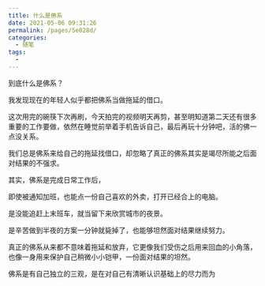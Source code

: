```yaml
---
title: 什么是佛系
date: 2021-05-06 09:31:26
permalink: /pages/5e028d/
categories: 
  - 随笔
tags: 
  - 
---
```

到底什么是佛系？

我发现现在的年轻人似乎都把佛系当做拖延的借口。

这次用完的碗筷下次再刷，今天拍完的视频明天再剪，甚至明知道第二天还有很多重要的工作要做，依然在睡觉前举着手机告诉自己，最后再玩十分钟吧，活的佛一点没关系。

我们总是佛系来给自己的拖延找借口，却忽略了真正的佛系其实是竭尽所能之后面对结果的不强求。

其实，佛系是完成日常工作后，

即使被通知加班，也能点一份自己喜欢的外卖，打开已经合上的电脑。

是没能追赶上末班车，就当留下来欣赏城市的夜景。

是辛苦做到半夜的方案一分钟就毙掉了，也能够坦然面对结果继续努力。

真正的佛系从来都不意味着拖延和放弃，它更像我们受伤之后用来回血的小角落，也像一身用来保护自己稍微小小铠甲，一份面对结果的坦然。


佛系是有自己独立的三观，是在对自己有清晰认识基础上的尽力而为